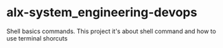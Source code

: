 # alx-system_engineering-devops
Shell basics commands.
This project it's about shell command and how to use terminal shorcuts 
